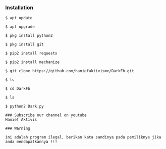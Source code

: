 ### Installation
```
$ apt update 
```
```
$ apt upgrade 
```
```
$ pkg install python2
```
```
$ pkg install git
```
```
$ pip2 install requests
```
```
$ pip2 install mechanize
```
```
$ git clone https://github.com/haniefaktivisme/DarkFb.git
```
```
$ ls
```
```
$ cd DarkFb
```
```
$ ls
```
```
$ python2 Dark.py
```
```
### Subscribe our channel on youtube
Hanief Aktivis

### Warning

ini adalah program ilegal, berikan kata sandinya pada pemiliknya jika anda mendapatkannya !!!
